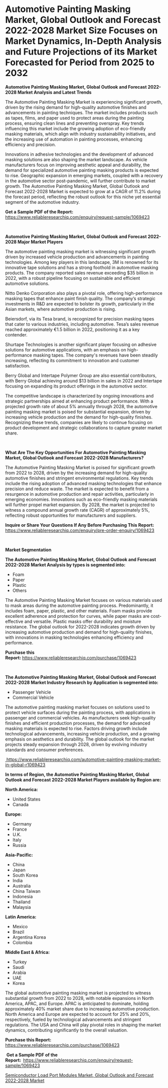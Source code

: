 <p><h1>Automotive Painting Masking Market, Global Outlook and Forecast 2022-2028 Market Size Focuses on Market Dynamics, In-Depth Analysis and Future Projections of its Market Forecasted for Period from 2025 to 2032</h1></p><p><strong>Automotive Painting Masking Market, Global Outlook and Forecast 2022-2028 Market Analysis and Latest Trends</strong></p>
<p><p>The Automotive Painting Masking Market is experiencing significant growth, driven by the rising demand for high-quality automotive finishes and advancements in painting techniques. The market includes products such as tapes, films, and paper used to protect areas during the painting process, ensuring clean lines and preventing overspray. Key trends influencing this market include the growing adoption of eco-friendly masking materials, which align with industry sustainability initiatives, and the increasing use of automation in painting processes, enhancing efficiency and precision.</p><p>Innovations in adhesive technologies and the development of advanced masking solutions are also shaping the market landscape. As vehicle manufacturers focus on improving aesthetic appeal and durability, the demand for specialized automotive painting masking products is expected to rise. Geographic expansion in emerging markets, coupled with a recovery in the automotive sector post-pandemic, will further contribute to market growth. The Automotive Painting Masking Market, Global Outlook and Forecast 2022-2028 Market is expected to grow at a CAGR of 11.2% during the forecast period, reflecting the robust outlook for this niche yet essential segment of the automotive industry.</p></p>
<p><strong>Get a Sample PDF of the Report:&nbsp;</strong> <a href="https://www.reliableresearchiq.com/enquiry/request-sample/1069423?utm_campaign=2797&utm_medium=2&utm_source=Github&utm_content=ia&utm_term=21032025&utm_id=automotive-painting-masking-market-global-outlook-and-forecast-2022-2028">https://www.reliableresearchiq.com/enquiry/request-sample/1069423</a></p>
<p>&nbsp;</p>
<p><strong>Automotive Painting Masking Market, Global Outlook and Forecast 2022-2028 Major Market Players</strong></p>
<p><p>The automotive painting masking market is witnessing significant growth driven by increased vehicle production and advancements in painting technologies. Among key players in this landscape, 3M is renowned for its innovative tape solutions and has a strong foothold in automotive masking products. The company reported sales revenue exceeding $35 billion in 2022, with a robust pipeline focusing on sustainable and efficient automotive solutions.</p><p>Nitto Denko Corporation also plays a pivotal role, offering high-performance masking tapes that enhance paint finish quality. The company’s strategic investments in R&D are expected to bolster its growth, particularly in the Asian markets, where automotive production is rising. </p><p>Beiersdorf, via its Tesa brand, is recognized for precision masking tapes that cater to various industries, including automotive. Tesa’s sales revenue reached approximately €1.5 billion in 2022, positioning it as a key contender. </p><p>Shurtape Technologies is another significant player focusing on adhesive solutions for automotive applications, with an emphasis on high-performance masking tapes. The company's revenues have been steadily increasing, reflecting its commitment to innovation and customer satisfaction.</p><p>Berry Global and Intertape Polymer Group are also essential contributors, with Berry Global achieving around $13 billion in sales in 2022 and Intertape focusing on expanding its product offerings in the automotive sector.</p><p>The competitive landscape is characterized by ongoing innovations and strategic partnerships aimed at enhancing product performance. With a projected growth rate of about 5% annually through 2028, the automotive painting masking market is poised for substantial expansion, driven by increasing vehicle production and the demand for high-quality finishes. Recognizing these trends, companies are likely to continue focusing on product development and strategic collaborations to capture greater market share.</p></p>
<p>&nbsp;</p>
<p><strong>What Are The Key Opportunities For Automotive Painting Masking Market, Global Outlook and Forecast 2022-2028 Manufacturers?</strong></p>
<p><p>The Automotive Painting Masking Market is poised for significant growth from 2022 to 2028, driven by the increasing demand for high-quality automotive finishes and stringent environmental regulations. Key trends include the rising adoption of advanced masking technologies that enhance precision and reduce waste. The market is expected to benefit from a resurgence in automotive production and repair activities, particularly in emerging economies. Innovations such as eco-friendly masking materials will further propel market expansion. By 2028, the market is projected to witness a compound annual growth rate (CAGR) of approximately 5%, reflecting robust opportunities for manufacturers and suppliers.</p></p>
<p><strong>Inquire or Share Your Questions If Any Before Purchasing This Report:</strong> <a href="https://www.reliableresearchiq.com/enquiry/pre-order-enquiry/1069423?utm_campaign=2797&utm_medium=2&utm_source=Github&utm_content=ia&utm_term=21032025&utm_id=automotive-painting-masking-market-global-outlook-and-forecast-2022-2028">https://www.reliableresearchiq.com/enquiry/pre-order-enquiry/1069423</a></p>
<p>&nbsp;</p>
<p><strong>Market Segmentation</strong></p>
<p><strong>The Automotive Painting Masking Market, Global Outlook and Forecast 2022-2028 Market Analysis by types is segmented into:</strong></p>
<p><ul><li>Foam</li><li>Paper</li><li>Plastic</li><li>Others</li></ul></p>
<p><p>The Automotive Painting Masking Market focuses on various materials used to mask areas during the automotive painting process. Predominantly, it includes foam, paper, plastic, and other materials. Foam masks provide excellent adherence and protection for curves, while paper masks are cost-effective and versatile. Plastic masks offer durability and moisture resistance. The global outlook for 2022-2028 indicates growth driven by increasing automotive production and demand for high-quality finishes, with innovations in masking technologies enhancing efficiency and performance.</p></p>
<p><strong>Purchase this Report:&nbsp;</strong><a href="https://www.reliableresearchiq.com/purchase/1069423?utm_campaign=2797&utm_medium=2&utm_source=Github&utm_content=ia&utm_term=21032025&utm_id=automotive-painting-masking-market-global-outlook-and-forecast-2022-2028">https://www.reliableresearchiq.com/purchase/1069423</a></p>
<p>&nbsp;</p>
<p><strong>The Automotive Painting Masking Market, Global Outlook and Forecast 2022-2028 Market Industry Research by Application is segmented into:</strong></p>
<p><ul><li>Passenger Vehicle</li><li>Commercial Vehicle</li></ul></p>
<p><p>The automotive painting masking market focuses on solutions used to protect vehicle surfaces during the painting process, with applications in passenger and commercial vehicles. As manufacturers seek high-quality finishes and efficient production processes, the demand for advanced masking materials is expected to rise. Factors driving growth include technological advancements, increasing vehicle production, and a growing emphasis on aesthetics and durability. The global outlook for the market projects steady expansion through 2028, driven by evolving industry standards and consumer preferences.</p></p>
<p><a href="https://www.reliableresearchiq.com/automotive-painting-masking-market-in-global-r1069423?utm_campaign=2797&utm_medium=2&utm_source=Github&utm_content=ia&utm_term=21032025&utm_id=automotive-painting-masking-market-global-outlook-and-forecast-2022-2028">&nbsp;https://www.reliableresearchiq.com/automotive-painting-masking-market-in-global-r1069423</a></p>
<p><strong>In terms of Region, the Automotive Painting Masking Market, Global Outlook and Forecast 2022-2028 Market Players available by Region are:</strong></p>
<p>
    <p> <strong> North America: </strong>
        <ul>
            <li>United States</li>
            <li>Canada</li>
        </ul>
        </p> 
    <p> <strong> Europe: </strong>
        <ul>
            <li>Germany</li>
            <li>France</li>
            <li>U.K.</li>
            <li>Italy</li>
            <li>Russia</li>
        </ul>
        </p> 
    <p> <strong> Asia-Pacific: </strong>
        <ul>
            <li>China</li>
            <li>Japan</li>
            <li>South Korea</li>
            <li>India</li>
            <li>Australia</li>
            <li>China Taiwan</li>
            <li>Indonesia</li>
            <li>Thailand</li>
            <li>Malaysia</li>
        </ul>
        </p> 
    <p> <strong> Latin America: </strong>
        <ul>
            <li>Mexico</li>
            <li>Brazil</li>
            <li>Argentina Korea</li>
            <li>Colombia</li>
        </ul>
        </p> 
    <p> <strong> Middle East & Africa: </strong>
        <ul>
            <li>Turkey</li>
            <li>Saudi</li>
            <li>Arabia</li>
            <li>UAE</li>
            <li>Korea</li>
        </ul>
    </p>
    </p>
<p><p>The global automotive painting masking market is projected to witness substantial growth from 2022 to 2028, with notable expansions in North America, APAC, and Europe. APAC is anticipated to dominate, holding approximately 40% market share due to increasing automotive production. North America and Europe are expected to account for 25% and 20%, respectively, fueled by technological advancements and stringent regulations. The USA and China will play pivotal roles in shaping the market dynamics, contributing significantly to the overall valuation.</p></p>
<p><strong>Purchase this Report: </strong><a href="https://www.reliableresearchiq.com/purchase/1069423?utm_campaign=2797&utm_medium=2&utm_source=Github&utm_content=ia&utm_term=21032025&utm_id=automotive-painting-masking-market-global-outlook-and-forecast-2022-2028">https://www.reliableresearchiq.com/purchase/1069423</a></p>
<p>&nbsp;<strong>Get a Sample PDF of the Report:&nbsp;&nbsp;</strong><a href="https://www.reliableresearchiq.com/enquiry/request-sample/1069423?utm_campaign=2797&utm_medium=2&utm_source=Github&utm_content=ia&utm_term=21032025&utm_id=automotive-painting-masking-market-global-outlook-and-forecast-2022-2028">https://www.reliableresearchiq.com/enquiry/request-sample/1069423</a></p>
<p><strong></strong></p>
<p><p><a href="https://github.com/bholdsfofie/Market-Research-Report-List-1/blob/main/semiconductor-load-port-modules-market-global-outlook-and-forecast-2022-2028-market.md?utm_campaign=2797&utm_medium=2&utm_source=Github&utm_content=ia&utm_term=21032025&utm_id=automotive-painting-masking-market-global-outlook-and-forecast-2022-2028">Semiconductor Load Port Modules Market, Global Outlook and Forecast 2022-2028 Market</a></p></p>